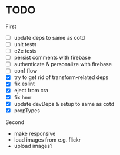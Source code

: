 # TODO

First

- [ ] update deps to same as cotd
- [ ] unit tests
- [ ] e2e tests
- [ ] persist comments with firebase
- [ ] authenticate & personalize with firebase
- [ ] conf flow
- [x] try to get rid of transform-related deps
- [x] fix eslint
- [x] eject from cra
- [x] fix hmr
- [x] update devDeps & setup to same as cotd
- [x] propTypes

Second

 * make responsive
 * load images from e.g. flickr
 * upload images?